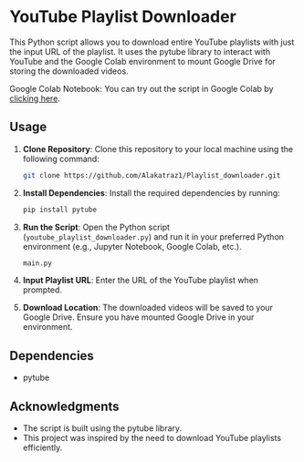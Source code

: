 # YouTube Playlist Downloader

This Python script allows you to download entire YouTube playlists with just the input URL of the playlist. It uses the pytube library to interact with YouTube and the Google Colab environment to mount Google Drive for storing the downloaded videos.

Google Colab Notebook:
You can try out the script in Google Colab by [clicking here](https://colab.research.google.com/drive/1ZrtPaH00PyVvKFR2Bd77HZmbXaSMhun7).

## Usage

1. **Clone Repository**: Clone this repository to your local machine using the following command:

   ```bash
   git clone https://github.com/Alakatraz1/Playlist_downloader.git
   ```

2. **Install Dependencies**: Install the required dependencies by running:

   ```bash
   pip install pytube
   ```

3. **Run the Script**: Open the Python script (`youtube_playlist_downloader.py`) and run it in your preferred Python environment (e.g., Jupyter Notebook, Google Colab, etc.).

   ```bash
   main.py
   ```

4. **Input Playlist URL**: Enter the URL of the YouTube playlist when prompted.

5. **Download Location**: The downloaded videos will be saved to your Google Drive. Ensure you have mounted Google Drive in your environment.

## Dependencies

- pytube


## Acknowledgments

- The script is built using the pytube library.
- This project was inspired by the need to download YouTube playlists efficiently.
```
